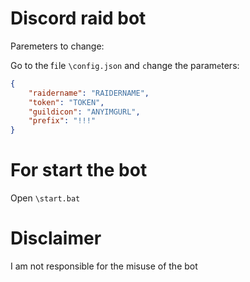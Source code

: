 # Discord raid bot 

Paremeters to change:

Go to the f`i`le `\config.json` and `c`hange the param`e`ters: 

```json
{
    "raidername": "RAIDERNAME",
    "token": "TOKEN", 
    "guildicon": "ANYIMGURL",
    "prefix": "!!!"
}

```
# For start the bot

Open `\start.bat`


# Disclaimer

I am not responsible for the misuse of the bot
